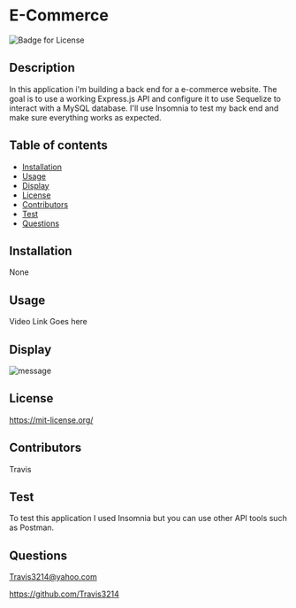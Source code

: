 # E-Commerce
  ![Badge for License](https://shields.io/badge/license-MIT-red.svg)

## Description
  In this application i'm building a back end for a e-commerce website. The goal is to use a working Express.js API and configure it to use Sequelize to interact with a MySQL database. I'll use Insomnia to test my back end and make sure everything works as expected. 

## Table of contents
  * [Installation](#installation)
  * [Usage](#usage)
  * [Display](#display)
  * [License](#license)
  * [Contributors](#contributors)
  * [Test](#test)
  * [Questions](#questions)

## Installation
  None

## Usage
  Video Link Goes here

## Display
  ![message](link)

## License
  https://mit-license.org/

## Contributors
  Travis

## Test
  To test this application I used Insomnia but you can use other API tools such as Postman.

## Questions
  Travis3214@yahoo.com

  https://github.com/Travis3214
  